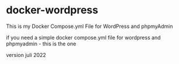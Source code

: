 # docker-wordpress
This is my Docker Compose.yml File for WordPress and phpmyAdmin

if you need a simple docker compose.yml file for wordpress and phpmyadmin - this is the one

version juli 2022
